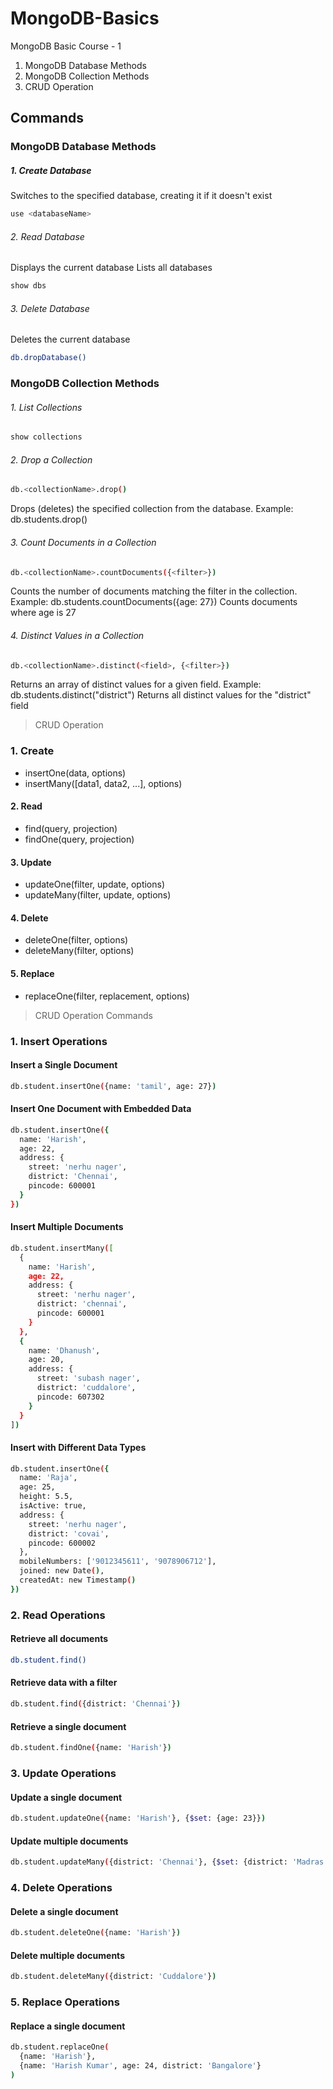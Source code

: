  # MongoDB-Basics
 MongoDB Basic Course - 1 
 1. MongoDB Database Methods
 2. MongoDB Collection Methods
 3. CRUD Operation

## Commands

### MongoDB Database Methods

##### 1. Create Database
 Switches to the specified database, creating it if it doesn't exist

```bash
use <databaseName>   
```

###### 2. Read Database
 Displays the current database
 Lists all databases
```bash
show dbs                            
```

###### 3. Delete Database
Deletes the current database
```bash
db.dropDatabase()   
```

### MongoDB Collection Methods



###### 1. List Collections

```bash
show collections
```


###### 2. Drop a Collection
```bash
db.<collectionName>.drop()
```
Drops (deletes) the specified collection from the database.
Example: db.students.drop()

###### 3. Count Documents in a Collection
```bash
db.<collectionName>.countDocuments({<filter>})
```
Counts the number of documents matching the filter in the collection.
Example: db.students.countDocuments({age: 27})   Counts documents where age is 27

###### 4. Distinct Values in a Collection
```bash
db.<collectionName>.distinct(<field>, {<filter>})

```
  Returns an array of distinct values for a given field.
Example: db.students.distinct("district")   Returns all distinct values for the "district" field



>  CRUD Operation 

### 1. Create

- insertOne(data, options)
- insertMany([data1, data2, ...], options)

#### 2. Read
- find(query, projection)
- findOne(query, projection)

#### 3. Update
- updateOne(filter, update, options)
- updateMany(filter, update, options)

#### 4. Delete

- deleteOne(filter, options)
- deleteMany(filter, options)

#### 5. Replace

- replaceOne(filter, replacement, options)



>  CRUD Operation Commands


### 1. Insert Operations

 #### Insert a Single Document

```bash
db.student.insertOne({name: 'tamil', age: 27})
```

#### Insert One Document with Embedded Data

```bash
db.student.insertOne({
  name: 'Harish',
  age: 22,
  address: {
    street: 'nerhu nager',
    district: 'Chennai',
    pincode: 600001
  }
})

```

#### Insert Multiple Documents

```bash
db.student.insertMany([
  {
    name: 'Harish',
    age: 22,
    address: {
      street: 'nerhu nager',
      district: 'chennai',
      pincode: 600001
    }
  },
  {
    name: 'Dhanush',
    age: 20,
    address: {
      street: 'subash nager',
      district: 'cuddalore',
      pincode: 607302
    }
  }
])

```
#### Insert with Different Data Types

```bash
db.student.insertOne({
  name: 'Raja',
  age: 25,
  height: 5.5,
  isActive: true,
  address: {
    street: 'nerhu nager',
    district: 'covai',
    pincode: 600002
  },
  mobileNumbers: ['9012345611', '9078906712'],
  joined: new Date(),
  createdAt: new Timestamp()
})

```


### 2. Read Operations

#### Retrieve all documents
```bash
db.student.find()
```

#### Retrieve data with a filter
```bash
db.student.find({district: 'Chennai'})
```

#### Retrieve a single document

```bash
db.student.findOne({name: 'Harish'})
```

### 3. Update Operations

#### Update a single document
```bash
db.student.updateOne({name: 'Harish'}, {$set: {age: 23}})
```

#### Update multiple documents
```bash
db.student.updateMany({district: 'Chennai'}, {$set: {district: 'Madras'}})
```

### 4. Delete Operations

#### Delete a single document
```bash
db.student.deleteOne({name: 'Harish'})
```

#### Delete multiple documents
```bash
db.student.deleteMany({district: 'Cuddalore'})
```

### 5. Replace Operations

#### Replace a single document
```bash
db.student.replaceOne(
  {name: 'Harish'},
  {name: 'Harish Kumar', age: 24, district: 'Bangalore'}
)
```
 









